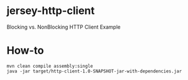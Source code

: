 jersey-http-client
==================

Blocking vs. NonBlocking HTTP Client Example

How-to
======
```
mvn clean compile assembly:single
java -jar target/http-client-1.0-SNAPSHOT-jar-with-dependencies.jar 
```


